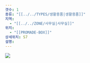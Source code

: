 ```yaml
---
갯수: 1
종류: "[[../../TYPES/생활용품|생활용품]]"
지역:
  - "[[../../ZONE/사무실|사무실]]"
위치:
  - "[[PROMADE-BOX]]"
상세위치: S7
설명:
---
```

![](http://192.168.50.22/devices/241123_IMG_0035.jpg)
